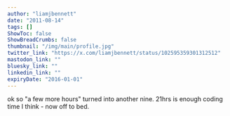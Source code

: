 ```yaml
---
author: "liamjbennett"
date: "2011-08-14"
tags: []
ShowToc: false
ShowBreadCrumbs: false
thumbnail: "/img/main/profile.jpg"
twitter_link: "https://x.com/liamjbennett/status/102595359301312512"
mastodon_link: ""
bluesky_link: ""
linkedin_link: ""
expiryDate: "2016-01-01"
---
```


ok so "a few more hours" turned into another nine. 21hrs is enough coding time I think - now off to bed.

